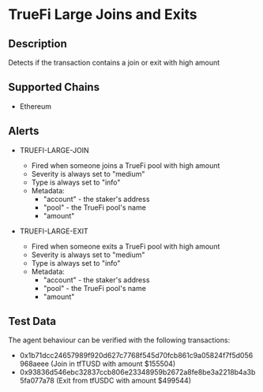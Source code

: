 # TrueFi Large Joins and Exits

## Description

Detects if the transaction contains a join or exit with high amount

## Supported Chains

- Ethereum

## Alerts

- TRUEFI-LARGE-JOIN
  - Fired when someone joins a TrueFi pool with high amount
  - Severity is always set to "medium"
  - Type is always set to "info"
  - Metadata:
    - "account" - the staker's address
    - "pool" - the TrueFi pool's name
    - "amount"

- TRUEFI-LARGE-EXIT
  - Fired when someone exits a TrueFi pool with high amount
  - Severity is always set to "medium"
  - Type is always set to "info"
  - Metadata:
    - "account" - the staker's address
    - "pool" - the TrueFi pool's name
    - "amount"

## Test Data

The agent behaviour can be verified with the following transactions:

- 0x1b71dcc24657989f920d627c7768f545d70fcb861c9a05824f7f5d056968aeee (Join in tfTUSD with amount $155504)
- 0x93836d546ebc32837ccb806e23348959b2672a8fe8be3a2218b4a3b5fa077a78 (Exit from tfUSDC with amount $499544)
